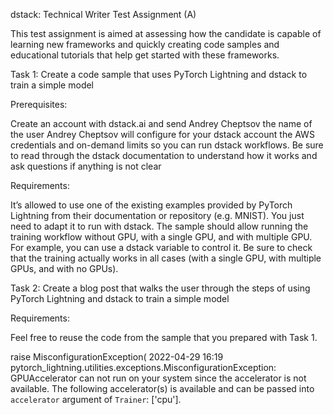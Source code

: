 dstack: Technical Writer Test Assignment (A)

This test assignment is aimed at assessing how the candidate is capable of learning new frameworks and quickly creating code samples and educational tutorials that help get started with these frameworks.

Task 1: Create a code sample that uses PyTorch Lightning and dstack to train a simple model

Prerequisites:

Create an account with dstack.ai and send Andrey Cheptsov the name of the user
Andrey Cheptsov will configure for your dstack account the AWS credentials and on-demand limits so you can run dstack workflows.
Be sure to read through the dstack documentation to understand how it works and ask questions if anything is not clear

Requirements:

It’s allowed to use one of the existing examples provided by PyTorch Lightning from their documentation or repository (e.g. MNIST). You just need to adapt it to run with dstack.
The sample should allow running the training workflow without GPU, with a single GPU, and with multiple GPU. For example, you can use a dstack variable to control it.
Be sure to check that the training actually works in all cases (with a single GPU, with multiple GPUs, and with no GPUs).

Task 2: Create a blog post that walks the user through the steps of using PyTorch Lightning and dstack to train a simple model

Requirements:

Feel free to reuse the code from the sample that you prepared with Task 1.


raise MisconfigurationException(
2022-04-29 16:19 pytorch_lightning.utilities.exceptions.MisconfigurationException: GPUAccelerator can not run on your system since the accelerator is not available. The following accelerator(s) is available and can be passed into `accelerator` argument of `Trainer`: ['cpu'].
